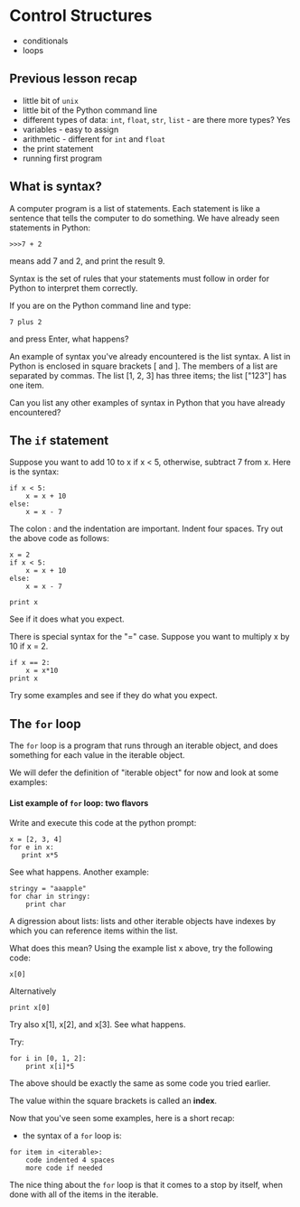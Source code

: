 # Control Structures

- conditionals
- loops

## Previous lesson recap

- little bit of `unix`
- little bit of the Python command line
- different types of data: `int`, `float`, `str`, `list` - are there more types? Yes
- variables - easy to assign
- arithmetic - different for `int` and `float`
- the print statement
- running first program

## What is syntax? 

A computer program is a list of statements. Each statement is like a sentence that tells the computer to do something. 
We have already seen statements in Python: 

`>>>7 + 2`

means add 7 and 2, and print the result 9. 

Syntax is the set of rules that your statements must follow in order for Python to interpret them correctly. 

If you are on the Python command line and type: 

`7 plus 2` 

and press Enter, what happens? 

An example of syntax you've already encountered is the list syntax. A list in Python is enclosed in square brackets [ and ]. 
The members of a list are separated by commas. The list [1, 2, 3] has three items; the list ["123"] has one item. 

Can you list any other examples of syntax in Python that you have already encountered? 

## The `if` statement

Suppose you want to add 10 to x if x < 5, otherwise, subtract 7 from x. Here is the syntax: 

```
if x < 5: 
    x = x + 10
else: 
    x = x - 7
```

The colon : and the indentation are important. Indent four spaces. 
Try out the above code as follows: 

```
x = 2
if x < 5: 
    x = x + 10
else: 
    x = x - 7
    
print x
```

See if it does what you expect. 

There is special syntax for the "=" case. Suppose you want to multiply x by 10 if x = 2. 

```
if x == 2: 
    x = x*10
print x
```
Try some examples and see if they do what you expect. 

## The `for` loop

The `for` loop is a program that runs through an iterable object, and does something for each value in the iterable object. 

We will defer the definition of "iterable object" for now and look at some examples: 

#### List example of `for` loop: two flavors

Write and execute this code at the python prompt: 

```
x = [2, 3, 4]
for e in x:
   print x*5
```

See what happens. Another example: 

```
stringy = "aaapple"
for char in stringy: 
    print char
```

A digression about lists: lists and other iterable objects have indexes by which you can reference items within the list. 

What does this mean? Using the example list x above, try the following code: 

```
x[0]
```

Alternatively 

```
print x[0]
```

Try also x[1], x[2], and x[3]. See what happens. 

Try: 

```
for i in [0, 1, 2]:
    print x[i]*5
```

The above should be exactly the same as some code you tried earlier. 

The value within the square brackets is called an **index**. 

Now that you've seen some examples, here is a short recap: 
- the syntax of a `for` loop is: 

```
for item in <iterable>:
    code indented 4 spaces
    more code if needed
```

The nice thing about the `for` loop is that it comes to a stop by itself, when done with all of the items in the iterable. 


